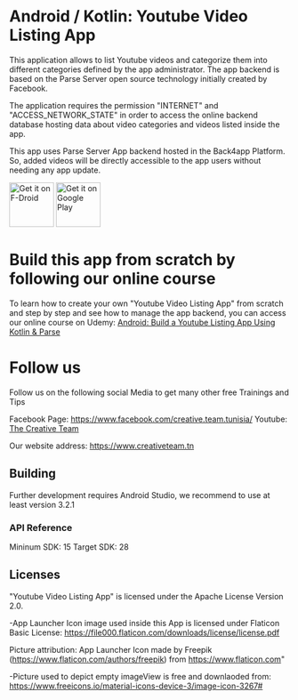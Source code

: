 # Android / Kotlin: Youtube Video Listing App

This application allows to list Youtube videos and categorize them into different categories defined by the app administrator. 
The app backend is based on the Parse Server open source technology initially created by Facebook.

The application requires the permission "INTERNET" and "ACCESS_NETWORK_STATE" in order to access the online backend database hosting data about video categories and videos listed inside the app.

This app uses Parse Server App backend hosted in the Back4app Platform.
So, added videos will be directly accessible to the app users without needing any app update.

[<img src="https://fdroid.gitlab.io/artwork/badge/get-it-on.png"
     alt="Get it on F-Droid"
     height="80">](https://f-droid.org/packages/tn.creativeteam.newyoutubelistingapp/)
[<img src="https://play.google.com/intl/en_us/badges/images/generic/en-play-badge.png"
     alt="Get it on Google Play"
     height="80">](https://play.google.com/store/apps/details?id=tn.creativeteam.newyoutubelistingapp)

# Build this app from scratch by following our online course
To learn how to create your own "Youtube Video Listing App" from scratch and step by step and see how to manage the app backend, you can access our online course on Udemy: <a href="https://www.udemy.com/course/android-build-a-youtube-listing-app-using-kotlin-parse/?referralCode=CD687A105950B414104C"> Android: Build a Youtube Listing App Using Kotlin & Parse </a>

# Follow us

Follow us on the following social Media to get many other free Trainings and Tips

Facebook Page: https://www.facebook.com/creative.team.tunisia/
Youtube: <a href="https://www.youtube.com/channel/UCAXveSJOkPRjy77R6xT64kA/featured?view_as=subscriber"> The Creative Team </a>

Our website address: https://www.creativeteam.tn

## Building

Further development requires Android Studio, we recommend to use at least version 3.2.1
 
### API Reference

Mininum SDK: 15
Target SDK: 28 

## Licenses

"Youtube Video Listing App" is licensed under the Apache License Version 2.0.  

-App Launcher Icon image used inside this App is licensed under Flaticon Basic License: https://file000.flaticon.com/downloads/license/license.pdf

Picture attribution: App Launcher Icon made by Freepik (https://www.flaticon.com/authors/freepik) from https://www.flaticon.com"

-Picture used to depict empty imageView is free and downlaoded from: https://www.freeicons.io/material-icons-device-3/image-icon-3267#
